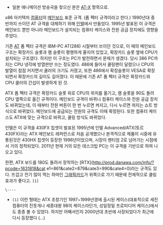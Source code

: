   * 일본 애니메이션 방송국을 찾으신 분은 [AT-X](AT-X.md) 항목으로.  

x86 아키텍처 [컴퓨터](%EC%BB%B4%ED%93%A8%ED%84%B0.md)의
[메인보드](%EB%A9%94%EC%9D%B8%EB%B3%B4%EB%93%9C.md) 표준 규격. (폼 펙터 규격이라고 한다.)
1990년대 중반까지 쓰이던 AT 규격을 대체하기 위해 [인텔](%EC%9D%B8%ED%85%94.md)에서 만들었다. 1995년
발표된 이 규격은 메인보드 뿐만 아니라 메인보드가 설치되는 컴퓨터 케이스와 전원 공급 장치에도 영향을 주었다.

기존 [AT](AT.md) 폼 펙터 규격은 IBM-PC AT(286) 시절부터 쓰이던 것으로, 이 때의 메인보드 구조는 확장카드 슬롯과
램 슬롯이 평행하게 줄지어 있었고, 확장카드 슬롯 옆에 CPU가 설치되는 구조였다. 하지만 이 구조는 PC가 발전하면서 문제가 생겼다. 당시
386 PC까지는 CPU 냉각에 방열판만 쓰는 정도였다. 486에 들어서 쿨링팬이 달렸으나 CPU의 발열이 점점 커지면서 쿨러의 크기도
커졌고, 또한 486에서 확장슬롯이 VESA로 확장되면서 확장카드의 길이도 길어졌다. 이 때문에 기존 AT 폼 펙터 규격은 확장카드와 CPU
쿨러의 간섭이 발생하게 된 것.

ATX 폼 펙터 규격은 확장카드 슬롯 위로 CPU의 위치를 옮기고, 램 슬롯을 90도 돌려 CPU 옆쪽으로 옮긴 규격이다. 메인보드 규격이
바뀌니 컴퓨터 케이스와 전원 공급 장치도 바뀌었는데, 이 때부터 전원 버튼이 한 번 누르면 켜지고, 다시 누르면 꺼지는 쇼트 방식으로
바뀌었다. 메인보드에 공급되는 전원의 규격도 이때 확정된다. 또한 컴퓨터 케이스도 ATX에 맞는 규격으로 바뀌고, 쿨링 방식도 바뀌었다.

인텔은 이 규격을 430FX 칩셋이 발표된 1995년에 인텔 Advanced/ATX(토르 430FX)라는 ATX 메인보드 레퍼런스로 처음
공개했으나 본격적으로 제품이 시중에 유통된것은 430HX 칩셋이 등장한 1996년이었으며, 시장이 펜티엄 2로 넘어가는 시점에서 거의
정착되었다. 2011년 현재 거의 모든 데스크탑 PC는 이 규격을 기반으로 하여 나오고 있다.

한편, ATX 보드를 180도 돌려서 장착하는 [RTX](http://prod.danawa.com/info/?pcode=1631818&cat
e1=861&cate2=879&cate3=990&cate4=0)라는 규격도 있다. 뜨겁고 전기 많이 먹는 하마인
[그래픽카드](%EA%B7%B8%EB%9E%98%ED%94%BD%EC%B9%B4%EB%93%9C.md)가 위쪽으로 가기 때문에
전체적으로 쿨링 효과가 좋다고. `[1]`

`\----`

  * `[1]` 이런 형태는 ATX 초창기인 1997~1999년경에 출시된 케이스(대표적으로 세진컴퓨터의 진돗개나 세종대왕 98의 케이스라던가, 성일정밀 프로미디어 케이스)에서도 종종 볼 수 있었다. 하지만 어째서인지 2000년대 초반에 사장되었다가 최근에 다시 등장했다 (...)

